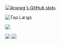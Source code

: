 [![Anurag's GitHub stats](https://github-readme-stats.vercel.app/api?username=tsumuzh)](https://github.com/anuraghazra/github-readme-stats)

![Top Langs](https://github-readme-stats.vercel.app/api/top-langs/?username=tsumuzh&layout=compact&hide=ShaderLab,HLSL)

![](https://github-profile-summary-cards.vercel.app/api/cards/profile-details?username=tsumuzh&theme=default)
<!-- ![](https://github-profile-summary-cards.vercel.app/api/cards/repos-per-language?username=tsumuzh&theme=default)
![](https://github-profile-summary-cards.vercel.app/api/cards/most-commit-language?username=tsumuzh&theme=default) -->
![](https://github-profile-summary-cards.vercel.app/api/cards/stats?username=tsumuzh&theme=default)
![](https://github-profile-summary-cards.vercel.app/api/cards/productive-time?username=tsumuzh&theme=default)

<!--
**tsumuzh/tsumuzh** is a ✨ _special_ ✨ repository because its `README.md` (this file) appears on your GitHub profile.

Here are some ideas to get you started:

- 🔭 I’m currently working on ...
- 🌱 I’m currently learning ...
- 👯 I’m looking to collaborate on ...
- 🤔 I’m looking for help with ...
- 💬 Ask me about ...
- 📫 How to reach me: ...
- 😄 Pronouns: ...
- ⚡ Fun fact: ...
-->
